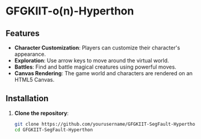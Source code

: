 # GFGKIIT-o(n)-Hyperthon



## Features

- **Character Customization**: Players can customize their character's appearance.
- **Exploration**: Use arrow keys to move around the virtual world.
- **Battles**: Find and battle magical creatures using powerful moves.
- **Canvas Rendering**: The game world and characters are rendered on an HTML5 Canvas.

## Installation

1. **Clone the repository**:
   ```bash
   git clone https://github.com/yourusername/GFGKIIT-SegFault-Hyperthon.git
   cd GFGKIIT-SegFault-Hyperthon